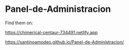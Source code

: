 # Panel-de-Administracion
Find them on:

https://chimerical-centaur-734491.netlify.app

https://santinoamodeo.github.io/Panel-de-Administracion/
